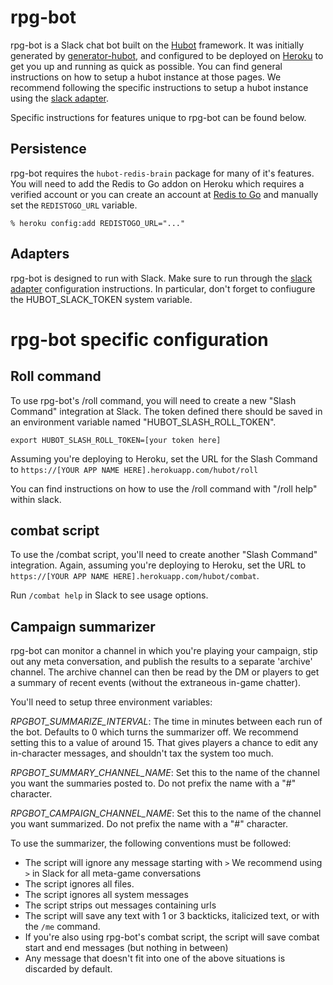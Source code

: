 # rpg-bot

rpg-bot is a Slack chat bot built on the [Hubot][hubot] framework. It was
initially generated by [generator-hubot][generator-hubot], and configured to be
deployed on [Heroku][heroku] to get you up and running as quick as possible. You can find general instructions on how to setup a hubot instance at those pages.  We recommend following the specific instructions to setup a hubot instance using the [slack adapter][slack adapter]. 

Specific instructions for features unique to rpg-bot can be found below.

[heroku]: http://www.heroku.com
[hubot]: http://hubot.github.com
[generator-hubot]: https://github.com/github/generator-hubot
[slack adapter]: https://github.com/slackhq/hubot-slack/blob/master/README.md

##  Persistence

rpg-bot requires the `hubot-redis-brain` package for many of it's features. You will need to add the Redis to Go addon on Heroku which requires a verified account or you can create an account at [Redis to Go][redistogo] and manually set the `REDISTOGO_URL` variable.

    % heroku config:add REDISTOGO_URL="..."

[redistogo]: https://redistogo.com/

## Adapters

rpg-bot is designed to run with Slack. Make sure to run through the [slack adapter][slack adapter] configuration instructions. In particular, don't forget to confiugure the HUBOT_SLACK_TOKEN system variable.

[slack adapter]: https://github.com/slackhq/hubot-slack/blob/master/README.md

# rpg-bot specific configuration

## Roll command

To use rpg-bot's /roll command, you will need to create a new "Slash Command" integration at Slack.  The token defined there should be saved in an environment variable named "HUBOT_SLASH_ROLL_TOKEN".
```
export HUBOT_SLASH_ROLL_TOKEN=[your token here]
```
Assuming you're deploying to Heroku, set the URL for the Slash Command to `https://[YOUR APP NAME HERE].herokuapp.com/hubot/roll`

You can find instructions on how to use the /roll command with "/roll help" within slack.

## combat script

To use the /combat script, you'll need to create another "Slash Command" integration.  Again, assuming you're deploying to Heroku, set the URL to `https://[YOUR APP NAME HERE].herokuapp.com/hubot/combat`.

Run `/combat help` in Slack to see usage options.  

## Campaign summarizer

rpg-bot can monitor a channel in which you're playing your campaign, stip out any meta conversation, and publish the results to a separate 'archive' channel.  The archive channel can then be read by the DM or players to get a summary of recent events (without the extraneous in-game chatter).

You'll need to setup three environment variables:

*RPGBOT_SUMMARIZE_INTERVAL*: The time in minutes between each run of the bot. Defaults to 0 which turns the summarizer off. We recommend setting this to a value of around 15.  That gives players a chance to edit any in-character messages, and shouldn't tax the system too much.

*RPGBOT_SUMMARY_CHANNEL_NAME*: Set this to the name of the channel you want the summaries posted to. Do not prefix the name with a "#" character.

*RPGBOT_CAMPAIGN_CHANNEL_NAME*: Set this to the name of the channel you want summarized. Do not prefix the name with a "#" character.

To use the summarizer, the following conventions must be followed:
- The script will ignore any message starting with `>` We recommend using `>` in Slack for all meta-game conversations
- The script ignores all files.
- The script ignores all system messages
- The script strips out messages containing urls
- The script will save any text with 1 or 3 backticks, italicized text, or with the `/me` command.
- If you're also using rpg-bot's combat script, the script will save combat start and end messages (but nothing in between)
- Any message that doesn't fit into one of the above situations is discarded by default.

